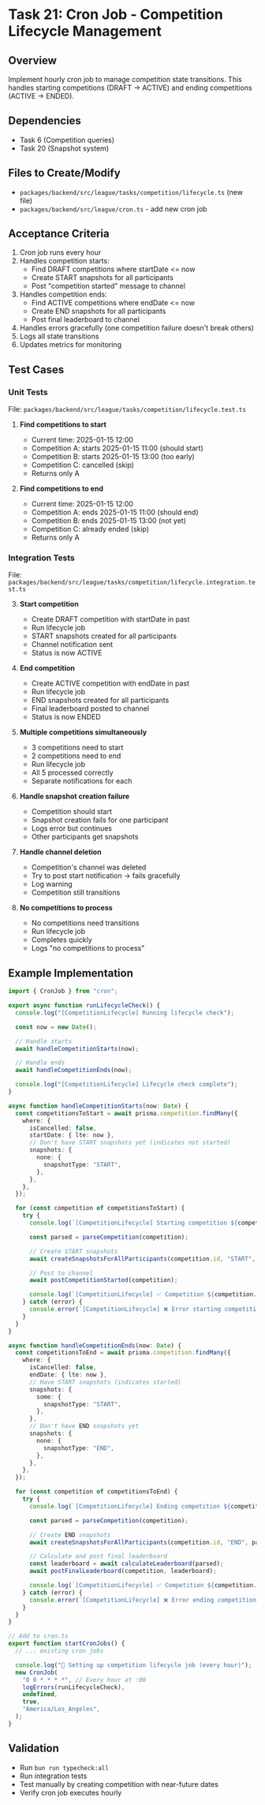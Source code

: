 # Task 21: Cron Job - Competition Lifecycle Management

## Overview

Implement hourly cron job to manage competition state transitions. This handles starting competitions (DRAFT → ACTIVE) and ending competitions (ACTIVE → ENDED).

## Dependencies

- Task 6 (Competition queries)
- Task 20 (Snapshot system)

## Files to Create/Modify

- `packages/backend/src/league/tasks/competition/lifecycle.ts` (new file)
- `packages/backend/src/league/cron.ts` - add new cron job

## Acceptance Criteria

1. Cron job runs every hour
2. Handles competition starts:
   - Find DRAFT competitions where startDate <= now
   - Create START snapshots for all participants
   - Post "competition started" message to channel
3. Handles competition ends:
   - Find ACTIVE competitions where endDate <= now
   - Create END snapshots for all participants
   - Post final leaderboard to channel
4. Handles errors gracefully (one competition failure doesn't break others)
5. Logs all state transitions
6. Updates metrics for monitoring

## Test Cases

### Unit Tests

File: `packages/backend/src/league/tasks/competition/lifecycle.test.ts`

1. **Find competitions to start**
   - Current time: 2025-01-15 12:00
   - Competition A: starts 2025-01-15 11:00 (should start)
   - Competition B: starts 2025-01-15 13:00 (too early)
   - Competition C: cancelled (skip)
   - Returns only A

2. **Find competitions to end**
   - Current time: 2025-01-15 12:00
   - Competition A: ends 2025-01-15 11:00 (should end)
   - Competition B: ends 2025-01-15 13:00 (not yet)
   - Competition C: already ended (skip)
   - Returns only A

### Integration Tests

File: `packages/backend/src/league/tasks/competition/lifecycle.integration.test.ts`

3. **Start competition**
   - Create DRAFT competition with startDate in past
   - Run lifecycle job
   - START snapshots created for all participants
   - Channel notification sent
   - Status is now ACTIVE

4. **End competition**
   - Create ACTIVE competition with endDate in past
   - Run lifecycle job
   - END snapshots created for all participants
   - Final leaderboard posted to channel
   - Status is now ENDED

5. **Multiple competitions simultaneously**
   - 3 competitions need to start
   - 2 competitions need to end
   - Run lifecycle job
   - All 5 processed correctly
   - Separate notifications for each

6. **Handle snapshot creation failure**
   - Competition should start
   - Snapshot creation fails for one participant
   - Logs error but continues
   - Other participants get snapshots

7. **Handle channel deletion**
   - Competition's channel was deleted
   - Try to post start notification → fails gracefully
   - Log warning
   - Competition still transitions

8. **No competitions to process**
   - No competitions need transitions
   - Run lifecycle job
   - Completes quickly
   - Logs "no competitions to process"

## Example Implementation

```typescript
import { CronJob } from "cron";

export async function runLifecycleCheck() {
  console.log("[CompetitionLifecycle] Running lifecycle check");

  const now = new Date();

  // Handle starts
  await handleCompetitionStarts(now);

  // Handle ends
  await handleCompetitionEnds(now);

  console.log("[CompetitionLifecycle] Lifecycle check complete");
}

async function handleCompetitionStarts(now: Date) {
  const competitionsToStart = await prisma.competition.findMany({
    where: {
      isCancelled: false,
      startDate: { lte: now },
      // Don't have START snapshots yet (indicates not started)
      snapshots: {
        none: {
          snapshotType: "START",
        },
      },
    },
  });

  for (const competition of competitionsToStart) {
    try {
      console.log(`[CompetitionLifecycle] Starting competition ${competition.id}: ${competition.title}`);

      const parsed = parseCompetition(competition);

      // Create START snapshots
      await createSnapshotsForAllParticipants(competition.id, "START", parsed.criteria);

      // Post to channel
      await postCompetitionStarted(competition);

      console.log(`[CompetitionLifecycle] ✅ Competition ${competition.id} started successfully`);
    } catch (error) {
      console.error(`[CompetitionLifecycle] ❌ Error starting competition ${competition.id}:`, error);
    }
  }
}

async function handleCompetitionEnds(now: Date) {
  const competitionsToEnd = await prisma.competition.findMany({
    where: {
      isCancelled: false,
      endDate: { lte: now },
      // Have START snapshots (indicates started)
      snapshots: {
        some: {
          snapshotType: "START",
        },
      },
      // Don't have END snapshots yet
      snapshots: {
        none: {
          snapshotType: "END",
        },
      },
    },
  });

  for (const competition of competitionsToEnd) {
    try {
      console.log(`[CompetitionLifecycle] Ending competition ${competition.id}: ${competition.title}`);

      const parsed = parseCompetition(competition);

      // Create END snapshots
      await createSnapshotsForAllParticipants(competition.id, "END", parsed.criteria);

      // Calculate and post final leaderboard
      const leaderboard = await calculateLeaderboard(parsed);
      await postFinalLeaderboard(competition, leaderboard);

      console.log(`[CompetitionLifecycle] ✅ Competition ${competition.id} ended successfully`);
    } catch (error) {
      console.error(`[CompetitionLifecycle] ❌ Error ending competition ${competition.id}:`, error);
    }
  }
}

// Add to cron.ts
export function startCronJobs() {
  // ... existing cron jobs

  console.log("📅 Setting up competition lifecycle job (every hour)");
  new CronJob(
    "0 0 * * * *", // Every hour at :00
    logErrors(runLifecycleCheck),
    undefined,
    true,
    "America/Los_Angeles",
  );
}
```

## Validation

- Run `bun run typecheck:all`
- Run integration tests
- Test manually by creating competition with near-future dates
- Verify cron job executes hourly
